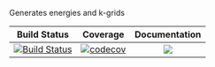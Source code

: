 Generates energies and k-grids

| Build Status        | Coverage           | Documentation  |
| ------------------- |:------------------:| :-------------:|
| [![Build Status](https://travis-ci.com/Atomtomate/Dispersions.svg?branch=master)](https://travis-ci.com/Atomtomate/Dispersions)  | [![codecov](https://codecov.io/gh/Atomtomate/Dispersions/branch/master/graph/badge.svg)](https://codecov.io/gh/Atomtomate/Dispersions) |  [![](https://img.shields.io/badge/docs-stable-blue.svg)](https://Atomtomate.github.io/Dispersions.jl/master) |
